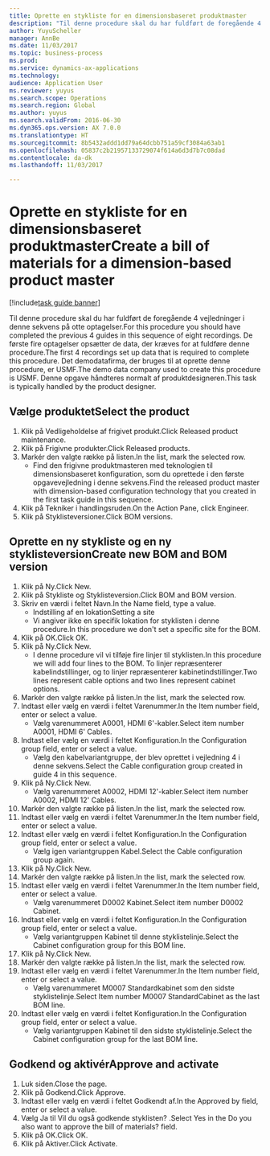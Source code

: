 ```yaml
--- 
title: Oprette en stykliste for en dimensionsbaseret produktmaster
description: "Til denne procedure skal du har fuldført de foregående 4 vejledninger i denne sekvens på otte optagelser."
author: YuyuScheller
manager: AnnBe
ms.date: 11/03/2017
ms.topic: business-process
ms.prod: 
ms.service: dynamics-ax-applications
ms.technology: 
audience: Application User
ms.reviewer: yuyus
ms.search.scope: Operations
ms.search.region: Global
ms.author: yuyus
ms.search.validFrom: 2016-06-30
ms.dyn365.ops.version: AX 7.0.0
ms.translationtype: HT
ms.sourcegitcommit: 8b5432addd1dd79a64dcbb751a59cf3084a63ab1
ms.openlocfilehash: 05837c2b21957133729074f614a6d3d7b7c08dad
ms.contentlocale: da-dk
ms.lasthandoff: 11/03/2017

---
```

# <a name="create-a-bill-of-materials-for-a-dimension-based-product-master"></a><span data-ttu-id="20d8a-103">Oprette en stykliste for en dimensionsbaseret produktmaster</span><span class="sxs-lookup"><span data-stu-id="20d8a-103">Create a bill of materials for a dimension-based product master</span></span>

[!include[task guide banner](../../includes/task-guide-banner.md)]

<span data-ttu-id="20d8a-104">Til denne procedure skal du har fuldført de foregående 4 vejledninger i denne sekvens på otte optagelser.</span><span class="sxs-lookup"><span data-stu-id="20d8a-104">For this procedure you should have completed the previous 4 guides in this sequence of eight recordings.</span></span> <span data-ttu-id="20d8a-105">De første fire optagelser opsætter de data, der kræves for at fuldføre denne procedure.</span><span class="sxs-lookup"><span data-stu-id="20d8a-105">The first 4 recordings set up data that is required to complete this procedure.</span></span> <span data-ttu-id="20d8a-106">Det demodatafirma, der bruges til at oprette denne procedure, er USMF.</span><span class="sxs-lookup"><span data-stu-id="20d8a-106">The demo data company used to create this procedure is USMF.</span></span> <span data-ttu-id="20d8a-107">Denne opgave håndteres normalt af produktdesigneren.</span><span class="sxs-lookup"><span data-stu-id="20d8a-107">This task is typically handled by the product designer.</span></span>


## <a name="select-the-product"></a><span data-ttu-id="20d8a-108">Vælge produktet</span><span class="sxs-lookup"><span data-stu-id="20d8a-108">Select the product</span></span>
1. <span data-ttu-id="20d8a-109">Klik på Vedligeholdelse af frigivet produkt.</span><span class="sxs-lookup"><span data-stu-id="20d8a-109">Click Released product maintenance.</span></span>
2. <span data-ttu-id="20d8a-110">Klik på Frigivne produkter.</span><span class="sxs-lookup"><span data-stu-id="20d8a-110">Click Released products.</span></span>
3. <span data-ttu-id="20d8a-111">Markér den valgte række på listen.</span><span class="sxs-lookup"><span data-stu-id="20d8a-111">In the list, mark the selected row.</span></span>
    * <span data-ttu-id="20d8a-112">Find den frigivne produktmasteren med teknologien til dimensionsbaseret konfiguration, som du oprettede i den første opgavevejledning i denne sekvens.</span><span class="sxs-lookup"><span data-stu-id="20d8a-112">Find the released product master with dimension-based configuration technology that you created in the first task guide in this sequence.</span></span>  
4. <span data-ttu-id="20d8a-113">Klik på Tekniker i handlingsruden.</span><span class="sxs-lookup"><span data-stu-id="20d8a-113">On the Action Pane, click Engineer.</span></span>
5. <span data-ttu-id="20d8a-114">Klik på Styklisteversioner.</span><span class="sxs-lookup"><span data-stu-id="20d8a-114">Click BOM versions.</span></span>

## <a name="create-new-bom-and-bom-version"></a><span data-ttu-id="20d8a-115">Oprette en ny stykliste og en ny styklisteversion</span><span class="sxs-lookup"><span data-stu-id="20d8a-115">Create new BOM and BOM version</span></span>
1. <span data-ttu-id="20d8a-116">Klik på Ny.</span><span class="sxs-lookup"><span data-stu-id="20d8a-116">Click New.</span></span>
2. <span data-ttu-id="20d8a-117">Klik på Stykliste og Styklisteversion.</span><span class="sxs-lookup"><span data-stu-id="20d8a-117">Click BOM and BOM version.</span></span>
3. <span data-ttu-id="20d8a-118">Skriv en værdi i feltet Navn.</span><span class="sxs-lookup"><span data-stu-id="20d8a-118">In the Name field, type a value.</span></span>
    * <span data-ttu-id="20d8a-119">Indstilling af en lokation</span><span class="sxs-lookup"><span data-stu-id="20d8a-119">Setting a site</span></span>  
    * <span data-ttu-id="20d8a-120">Vi angiver ikke en specifik lokation for styklisten i denne procedure.</span><span class="sxs-lookup"><span data-stu-id="20d8a-120">In this procedure we don't set a specific site for the BOM.</span></span>  
4. <span data-ttu-id="20d8a-121">Klik på OK.</span><span class="sxs-lookup"><span data-stu-id="20d8a-121">Click OK.</span></span>
5. <span data-ttu-id="20d8a-122">Klik på Ny.</span><span class="sxs-lookup"><span data-stu-id="20d8a-122">Click New.</span></span>
    * <span data-ttu-id="20d8a-123">I denne procedure vil vi tilføje fire linjer til styklisten.</span><span class="sxs-lookup"><span data-stu-id="20d8a-123">In this procedure we will add four lines to the BOM.</span></span> <span data-ttu-id="20d8a-124">To linjer repræsenterer kabelindstillinger, og to linjer repræsenterer kabinetindstillinger.</span><span class="sxs-lookup"><span data-stu-id="20d8a-124">Two lines represent cable options and two lines represent cabinet options.</span></span>  
6. <span data-ttu-id="20d8a-125">Markér den valgte række på listen.</span><span class="sxs-lookup"><span data-stu-id="20d8a-125">In the list, mark the selected row.</span></span>
7. <span data-ttu-id="20d8a-126">Indtast eller vælg en værdi i feltet Varenummer.</span><span class="sxs-lookup"><span data-stu-id="20d8a-126">In the Item number field, enter or select a value.</span></span>
    * <span data-ttu-id="20d8a-127">Vælg varenummeret A0001, HDMI 6'-kabler.</span><span class="sxs-lookup"><span data-stu-id="20d8a-127">Select item number A0001, HDMI 6' Cables.</span></span>  
8. <span data-ttu-id="20d8a-128">Indtast eller vælg en værdi i feltet Konfiguration.</span><span class="sxs-lookup"><span data-stu-id="20d8a-128">In the Configuration group field, enter or select a value.</span></span>
    * <span data-ttu-id="20d8a-129">Vælg den kabelvariantgruppe, der blev oprettet i vejledning 4 i denne sekvens.</span><span class="sxs-lookup"><span data-stu-id="20d8a-129">Select the Cable configuration group created in guide 4 in this sequence.</span></span>  
9. <span data-ttu-id="20d8a-130">Klik på Ny.</span><span class="sxs-lookup"><span data-stu-id="20d8a-130">Click New.</span></span>
    * <span data-ttu-id="20d8a-131">Vælg varenummeret A0002, HDMI 12'-kabler.</span><span class="sxs-lookup"><span data-stu-id="20d8a-131">Select item number A0002, HDMI 12' Cables.</span></span>  
10. <span data-ttu-id="20d8a-132">Markér den valgte række på listen.</span><span class="sxs-lookup"><span data-stu-id="20d8a-132">In the list, mark the selected row.</span></span>
11. <span data-ttu-id="20d8a-133">Indtast eller vælg en værdi i feltet Varenummer.</span><span class="sxs-lookup"><span data-stu-id="20d8a-133">In the Item number field, enter or select a value.</span></span>
12. <span data-ttu-id="20d8a-134">Indtast eller vælg en værdi i feltet Konfiguration.</span><span class="sxs-lookup"><span data-stu-id="20d8a-134">In the Configuration group field, enter or select a value.</span></span>
    * <span data-ttu-id="20d8a-135">Vælg igen variantgruppen Kabel.</span><span class="sxs-lookup"><span data-stu-id="20d8a-135">Select the Cable configuration group again.</span></span>  
13. <span data-ttu-id="20d8a-136">Klik på Ny.</span><span class="sxs-lookup"><span data-stu-id="20d8a-136">Click New.</span></span>
14. <span data-ttu-id="20d8a-137">Markér den valgte række på listen.</span><span class="sxs-lookup"><span data-stu-id="20d8a-137">In the list, mark the selected row.</span></span>
15. <span data-ttu-id="20d8a-138">Indtast eller vælg en værdi i feltet Varenummer.</span><span class="sxs-lookup"><span data-stu-id="20d8a-138">In the Item number field, enter or select a value.</span></span>
    * <span data-ttu-id="20d8a-139">Vælg varenummeret D0002 Kabinet.</span><span class="sxs-lookup"><span data-stu-id="20d8a-139">Select item number D0002 Cabinet.</span></span>  
16. <span data-ttu-id="20d8a-140">Indtast eller vælg en værdi i feltet Konfiguration.</span><span class="sxs-lookup"><span data-stu-id="20d8a-140">In the Configuration group field, enter or select a value.</span></span>
    * <span data-ttu-id="20d8a-141">Vælg variantgruppen Kabinet til denne styklistelinje.</span><span class="sxs-lookup"><span data-stu-id="20d8a-141">Select the Cabinet configuration group for this BOM line.</span></span>  
17. <span data-ttu-id="20d8a-142">Klik på Ny.</span><span class="sxs-lookup"><span data-stu-id="20d8a-142">Click New.</span></span>
18. <span data-ttu-id="20d8a-143">Markér den valgte række på listen.</span><span class="sxs-lookup"><span data-stu-id="20d8a-143">In the list, mark the selected row.</span></span>
19. <span data-ttu-id="20d8a-144">Indtast eller vælg en værdi i feltet Varenummer.</span><span class="sxs-lookup"><span data-stu-id="20d8a-144">In the Item number field, enter or select a value.</span></span>
    * <span data-ttu-id="20d8a-145">Vælg varenummeret M0007 Standardkabinet som den sidste styklistelinje.</span><span class="sxs-lookup"><span data-stu-id="20d8a-145">Select Item number M0007 StandardCabinet as the last BOM line.</span></span>  
20. <span data-ttu-id="20d8a-146">Indtast eller vælg en værdi i feltet Konfiguration.</span><span class="sxs-lookup"><span data-stu-id="20d8a-146">In the Configuration group field, enter or select a value.</span></span>
    * <span data-ttu-id="20d8a-147">Vælg variantgruppen Kabinet til den sidste styklistelinje.</span><span class="sxs-lookup"><span data-stu-id="20d8a-147">Select the Cabinet configuration group for the last BOM line.</span></span>  

## <a name="approve-and-activate"></a><span data-ttu-id="20d8a-148">Godkend og aktivér</span><span class="sxs-lookup"><span data-stu-id="20d8a-148">Approve and activate</span></span>
1. <span data-ttu-id="20d8a-149">Luk siden.</span><span class="sxs-lookup"><span data-stu-id="20d8a-149">Close the page.</span></span>
2. <span data-ttu-id="20d8a-150">Klik på Godkend.</span><span class="sxs-lookup"><span data-stu-id="20d8a-150">Click Approve.</span></span>
3. <span data-ttu-id="20d8a-151">Indtast eller vælg en værdi i feltet Godkendt af.</span><span class="sxs-lookup"><span data-stu-id="20d8a-151">In the Approved by field, enter or select a value.</span></span>
4. <span data-ttu-id="20d8a-152">Vælg Ja til Vil du også godkende styklisten? .</span><span class="sxs-lookup"><span data-stu-id="20d8a-152">Select Yes in the Do you also want to approve the bill of materials? field.</span></span>
5. <span data-ttu-id="20d8a-153">Klik på OK.</span><span class="sxs-lookup"><span data-stu-id="20d8a-153">Click OK.</span></span>
6. <span data-ttu-id="20d8a-154">Klik på Aktiver.</span><span class="sxs-lookup"><span data-stu-id="20d8a-154">Click Activate.</span></span>


